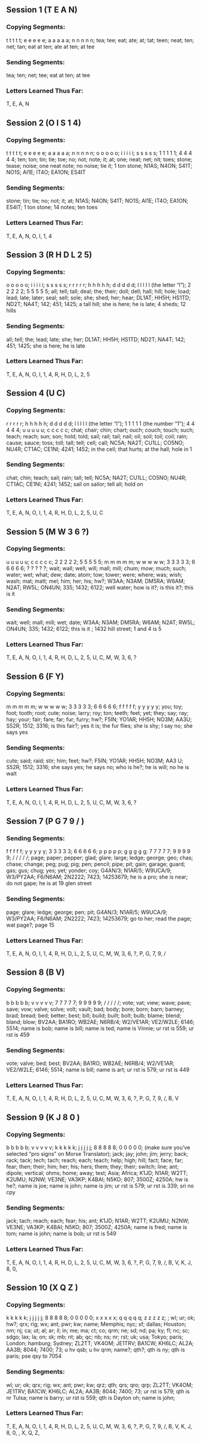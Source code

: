 ## Session 1 (T E A N)
### Copying Segments: 
t t t t t; e e e e e; a a a a a; n n n n n; tea; tee; eat; ate; at; tat; teen; neat; ten; net; tan; eat at ten; ate at ten; at tee
### Sending Segments:
tea; ten; net; tee; eat at ten; at tee
###  Letters Learned Thus Far:
T, E, A, N
## Session 2 (O I S 1 4)
### Copying Segments: 
t t t t t; e e e e e; a a a a a; n n n n n; o o o o o; i i i i i; s s s s s; 1 1 1 1 1; 4 4 4 4 4; ten; ton; tin; tie; toe; no; not; note; it; at; one; neat; net; nit; toes; stone; tease; noise; one neat note; no noise; tie it; 1 ton stone; N1AS; N4ON; S41T; NO1S; AI1E; IT4O; EA1ON; ES4IT
### Sending Segments:
stone; tin; tie; no; not; it; at; N1AS; N4ON; S41T; NO1S; AI1E; IT4O; EA1ON; ES4IT; 1 ton stone; 14 notes; ten toes
###  Letters Learned Thus Far:
T, E, A, N, O, I, 1, 4
## Session 3 (R H D L 2 5)
### Copying Segments: 
o o o o o; i i i i i; s s s s s; r r r r r; h h h h h; d d d d d; l l l l l (the letter “l”); 2 2 2 2 2; 5 5 5 5 5; all; tell; tall; deal; the; their; doll; dell; hall; hill; hole; load; lead; late; later; seal; sell; sole; she; shed; her; hear; DL1AT; HH5H; HS1TD; ND2T; NA4T; 142; 451; 1425; a tall hill; she is here; he is late; 4 sheds; 12 hills
### Sending Segments:
all; tell; the; lead; late; she; her; DL1AT; HH5H; HS1TD; ND2T; NA4T; 142; 451; 1425; she is here; he is late
###  Letters Learned Thus Far:
T, E, A, N, O, I, 1, 4, R, H, D, L, 2, 5
## Session 4 (U C)
### Copying Segments: 
r r r r r; h h h h h; d d d d d; l l l l l (the letter “l”); 1 1 1 1 1 (the number “1”); 4 4 4 4 4; u u u u u; c c c c c; chat; chair; chin; chart; ouch; couch; touch; such; teach; reach; sun; son; hold; told; sail; rail; tail; nail; oil; soil; toil; coil; rain; cause; sauce; toss; toll; tall; tell; cell; call; NC5A; NA2T; CU1LL; CO5NO; NU4R; CT1AC; CE1NI; 4241; 1452; in the cell; that hurts; at the hall; hole in 1
### Sending Segments:
chat; chin; teach; sail; rain; tall; tell; NC5A; NA2T; CU1LL; CO5NO; NU4R; CT1AC; CE1NI; 4241; 1452; sail on sailor; tell all; hold on
###  Letters Learned Thus Far:
T, E, A, N, O, I, 1, 4, R, H, D, L, 2, 5, U, C
## Session 5 (M W 3 6 ?)
### Copying Segments: 
u u u u u; c c c c c; 2 2 2 2 2; 5 5 5 5 5; m m m m m; w w w w w; 3 3 3 3 3; 6 6 6 6 6; ? ? ? ? ?; wait; wall; well; will; mall; mill; chum; mow; much; such; water; wet; what; dew; date; atom; tow; tower; were; where; was; wish; wash; mat; matt; mel; him; her; his; hw?; W3AA; N3AM; DM5RA; W6AM; N2AT; RW5L; ON4UN; 335; 1432; 6122; well water; how is it?; is this it?; this is it
### Sending Segments:
wait; well; mall; mill; wet; date; W3AA; N3AM; DM5RA; W6AM; N2AT; RW5L; ON4UN; 335; 1432; 6122; this is it ; 1432 hill street; 1 and 4 is 5
###  Letters Learned Thus Far:
T, E, A, N, O, I, 1, 4, R, H, D, L, 2, 5, U, C, M, W, 3, 6, ?
## Session 6 (F Y)
### Copying Segments:
m m m m m; w w w w w; 3 3 3 3 3; 6 6 6 6 6; f f f f f; y y y y y; you; toy; foot; tooth; root; cute; noise; larry; roy; ton; teeth; feet; yet; they; say; ray; hay; your; fair; fare; far; fur; furry; hw?; F5IN; YO1AR; HH5H; NO3M; AA3U; S52R; 1512; 3316; is this fair?; yes it is; the fur flies; she is shy; I say no; she says yes
### Sending Seqments:
cute; said; raid; stir; him; feet; hw?; F5IN; YO1AR; HH5H; NO3M; AA3 U; S52R; 1512; 3316; she says yes; he says no; who is he?; he is will; no he is walt
###  Letters Learned Thus Far:
T, E, A, N, O, I, 1, 4, R, H, D, L, 2, 5, U, C, M, W, 3, 6, ?
## Session 7 (P G 7 9 / )
### Sending Segments: 
f f f f f; y y y y y; 3 3 3 3 3; 6 6 6 6 6; p p p p p; g g g g g; 7 7 7 7 7; 9 9 9 9 9; / / / / /; page; paper; pepper; glad; glare; large; ledge; george; geo; chas; chase; change; peg; pug; pig; pen; pencil; pipe; pit; gain; garage; guard; gas; gus; chug; yes; yet; yonder; coy; G4AN/3; N1AR/5; W9UCA/9; W3/PY2AA; F6/N6AM; 2N2222; 7423; 14253679; he is a pro; she is near; do not gape; he is at 19 glen street
### Sending Segments:
page; glare; ledge; george; pen; pit; G4AN/3; N1AR/5; W9UCA/9; W3/PY2AA; F6/N6AM; 2N2222; 7423; 14253679; go to her; read the page; wat page?; page 15
###  Letters Learned Thus Far:
T, E, A, N, O, I, 1, 4, R, H, D, L, 2, 5, U, C, M, W, 3, 6, ?, P, G, 7, 9, /
## Session 8 (B V)
### Copying Segments:
b b b b b; v v v v v; 7 7 7 7 7; 9 9 9 9 9; / / / / /; vote; vat; view; wave; pave; save; vow; valve; solve; volt; vault; bad; body; bore; born; barn; barney; brad; bread; bed; better; best; bill; build; built; bolt; bulb; blame; blend; bland; blow; BV2AA; BA1RO; WB2AE; N6RB/4; W2/VE1AR; VE2/W2LE; 6146; 5514; name is bob; name is bill; name is ted; name is Vinnie; ur rst is 559; ur rst is 459
### Sending Segments:
vote; valve; bed; best; BV2AA; BA1RO; WB2AE; N6RB/4; W2/VE1AR; VE2/W2LE; 6146; 5514; name is bill; name is art; ur rst is 579; ur rst is 449
###  Letters Learned Thus Far:
T, E, A, N, O, I, 1, 4, R, H, D, L, 2, 5, U, C, M, W, 3, 6, ?, P, G, 7, 9, /, B, V
## Session 9 (K J 8 0 <BT>)
### Copying Segments:
b b b b b; v v v v v; k k k k k; j j j j j; 8 8 8 8 8; 0 0 0 0 0; <BT><BT><BT><BT><BT> (make sure you’ve selected “pro signs” on Morse Translator); jack; jay; john; jim; jerry; back; rack; tack; tech; tach; reach; each; teach; help; high; hill; fact; face; far; fear; then; their; him; her; his; hers; them; they; their; switch; line; ant; dipole; vertical; ohms; home; away; test; Asia; Africa; K1JD; N1AR; W2TT; K2UMU; N2NW; VE3NE; VA3KP; K4BAI; N5KO; 807; 3500Z; 4250A; hw is he?; name is joe; name is john; name is jim; ur rst is 579; ur rst is 339; sri no cpy
### Sending Segments:
jack; tach; reach; each; fear; his; ant; K1JD; N1AR; W2TT; K2UMU; N2NW; VE3NE; VA3KP; K4BAI; N5KO; 807; 3500Z; 4250A; name is fred; name is tom; name is john; name is bob; ur rst is 549
###  Letters Learned Thus Far:
T, E, A, N, O, I, 1, 4, R, H, D, L, 2, 5, U, C, M, W, 3, 6, ?, P, G, 7, 9, /, B, V, K, J, 8, 0, <BT>
## Session 10 (X Q Z <BK>)
### Copying Segments:
k k k k k; j j j j j; 8 8 8 8 8; 0 0 0 0 0; x x x x x; q q q q q; z z z z z; <BK><BK><BK><BK><BK>; wl; ur; ok; hw?; qrx; rig; wx; ant; pwr; kw; name; Memphis; nyc; sf; dallas; Houston; nm; nj; ca; ut; al; ar; il; in; me; ma; ct; co; qrm; ne; sd; nd; pa; ky; fl; nc; sc; sdgo; lax; la; on; sk; mb; nt; ab; qc; nb; ns; nr; rst; uk; usa; Tokyo; paris; London; hamburg; Sydney; ZL2TT; VK4OM; JE1TRV; BA1CW; KH6LC; AL2A; AA3B; 8044; 7400; 73; u hv qsb; u hv qrm; name?; qth?; qth is ny; qth is paris; pse qsy to 7054
### Sending Segments:
wl; ur; ok; qrx; rig; wx; ant; pwr; kw; qrz; qth; qrs; qro; qrp; ZL2TT; VK4OM; JE1TRV; BA1CW; KH6LC; AL2A; AA3B; 8044; 7400; 73; ur rst is 579; qth is nr Tulsa; name is barry; ur rst is 559; qth is Dayton oh; name is john;
### Letters Learned Thus Far:
T, E, A, N, O, I, 1, 4, R, H, D, L, 2, 5, U, C, M, W, 3, 6, ?, P, G, 7, 9, /, B, V, K, J, 8, 0, <BT>, X, Q, Z, <BK>
